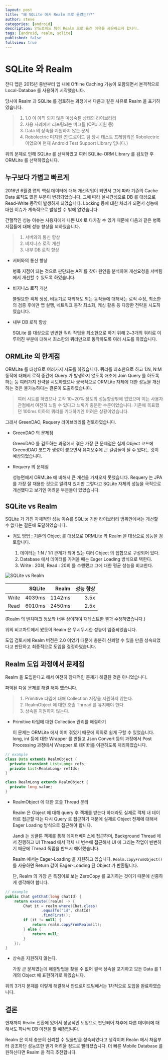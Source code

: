 ```yaml
---
layout: post
title: "왜 SQLite 에서 Realm 으로 옮겼는가?"
author: steve
categories: [android]
description: 안드로이드 팀이 Realm 으로 옮긴 이유를 공유하고자 합니다.
tags: [android, realm, sqlite]
published: false
fullview: true
---
```


# SQLite 와 Realm

잔디 앱은 2015년 중반부터 앱 내에 Offline Caching 기능이 포함되면서 본격적으로 Local-Databae 를 사용하기 시작했습니다.

당시에 Realm 과 SQLite 를 검토하는 과정에서 다음과 같은 사유로 Realm 을 포기하였습니다.

> 1. 1.0 이 아직 되지 않은 미성숙된 상태의 라이브러리
> 2. 사용 사례에서 리포팅되는 버그들 (CPU 지원 등)
> 3. Data 의 상속을 지원하지 않는 문제
> 4. Robolectric 미지원 (안드로이드 팀 당시 테스트 프레임웍은 Robolectric 이었으며 현재 Android Test Support Library 입니다.)

위의 문제로 인해 SQLite 를 선택하였고 여러 SQLite-ORM Library 를 검토한 후 ORMLite 를 선택하였습니다.

## 누구보다 가볍고 빠르게

2016년 6월경 앱의 핵심 데이터에 대해 개선작업이 되면서 그에 따라 기존의 Cache Data 로직도 많은 부분이 변경되었습니다. 그에 따라 실시간성으로 DB 를 대상으로 Read-Write 동작이 발생하게 되었습니다. Locking 등에 대한 처리가 되면서 성능에 대한 이슈가 계속적으로 발생할 수 밖에 없었습니다.

간헐적인 성능 이슈는 사용자에게 나쁜 UX 로 다가갈 수 있기 때문에 다음과 같은 병목지점들에 대해 성능 향상을 꾀하였습니다.

> 1. 서버와의 통신 향상
> 2. 비지니스 로직 개선
> 3. 내부 DB 로직 향상

* 서버와의 통신 향상

  병목 지점이 되는 것으로 판단되는 API 를 찾아 원인을 분석하여 개선요청을 서버팀에서 개선할 수 있도록 하였습니다.

* 비지니스 로직 개선

  불필요한 객체 생성, 비동기로 처리해도 되는 동작들에 대해서는 로직 수정, 최소한의 검증 후에만 앱 실행, 네트워크 동작 최소화, 캐싱 활용 등 다양한 전략을 시도하였습니다.

* 내부 DB 로직 향상

  SQLite 를 대상으로 빈번한 쿼리 작업을 최소한으로 하기 위해 2~3개의 쿼리로 이루어진 부분에 대해서 최소한의 쿼리만으로 동작하도록 여러 시도를 하였습니다.

## ORMLite 의 한계점

ORMLite 를 대상으로 여러가지 시도를 하였습니다. 쿼리를 최소한으로 하고 1:N, N:M 동작에 대해서 로직 중간에 Query 가 발생하지 않도록 애초에 Join Query 를 하도록 하는 등 여러가지 전략을 시도하였으나 궁극적으로 ORMLite 자체에 대한 성능을 개선하는 것은 불가능하다는 결론이 도출하였습니다.

> 여러 시도를 하였으나 고작 10~20% 정도의 성능향상밖에 없었으며 이는 사용자 관점에서 여전히 느릴 수 있다고 느끼기 충분한 수준이었습니다.
> 기존에 목표했던 100ms 이하의 쿼리를 기대하기엔 어려운 상황이었습니다.

그래서 GreenDAO, Requery 라이브러리를 검토하였습니다.

* GreenDAO 의 문제점

  GreenDAO 를 검토하는 과정에서 겪은 가장 큰 문제점은 실제 Object 코드에 GreendDAO 코드가 생성이 붙으면서 유지보수에 큰 걸림돌이 될 수 있다는 것이 예상되었습니다.

* Requery 의 문제점

  성능면에서 ORMLite 에 비해서 큰 개선을 가져오지 못했습니다. Requery 는 JPA 를 가장 잘 채용한 것으로 알려져 있지만 그렇다고 SQLite 자체의 성능을 극적으로 개선했다고 보기엔 어려운 부분들이 있었습니다.

## SQLite vs Realm

SQLite 가 가진 자체적인 성능 이슈를 SQLite 기반 라이브러리 범위안에서는 개선할 수 없다는 결론에 도달하였습니다.

* 검토 방법 : 기존의 Object 를 대상으로 ORMLite 와 Realm 을 대상으로 성능을 검토합니다.

  1. 데이터는 1:N / 1:1 관계가 되어 있는 여러 Object 의 집합으로 구성되어 있다.
  2. Database 에서 데이터를 가져올 때는 Eager Loading 방식으로 택한다.
  3. Write : 20회, Read : 20회 를 수행했고 그에 대한 평균 성능을 비교한다.

![SQLite vs Realm](/assets/media/post_images/sqlite_vs_realm.png "SQLite vs Realm")

|       | SQLite | Realm | 성능 향상 |
|-------|--------:|-------:|-------:|
| Write | 4039ms   | 1142ms   | 3.5x |
| Read  | 6010ms    | 2450ms     | 2.5x |

(Realm 의 벤치마크 정보와 너무 상이하여 재테스트한 결과 수정하였습니다.)

위의 비교차트에서 봤듯이 Realm 은 무시무시한 성능이 입증되었습니다.

도입 검토시에 Realm 버전은 2.0 이었기 때문에 충분히 신뢰할 수 있을 만큼 성숙되었다고 판단하고 최종적으로 도입을 결정하였습니다.

## Realm 도입 과정에서 문제점

Realm 을 도입한다고 해서 여전히 잠재적인 문제가 해결된 것은 아니었습니다.

파악된 다음 문제를 해결 해야 했습니다.

> 1. Primitive 타입에 대해 Collection 저장을 지원하지 않는다.
> 2. RealmObject 에 대한 호출 Thread 를 유지해야 한다.
> 3. 상속을 지원하지 않는다.

* Primitive 타입에 대한 Collection 관리를 해결하기

  이 문제는 ORMLite 에서 이미 겪었기 때문에 의외로 쉽게 구할 수 있었습니다. long, int 등에 대한 Wrapper 를 만들고 Json Convert 등의 과정에서 Post Processing 과정에서 Wrapper 로 데이터를 이관하도록 처리하였습니다.

```java
// example
class Data extends RealmObject {
  private transient List<Long> refs;
  private List<RealmLong> refIds;
}

class RealmLong extends RealmObject {
  private long value;
}
```

* RealmObject 에 대한 호출 Thread 분리

  Realm 은 Object 에 대해 query 후 객체를 받는다 하더라도 실제로 객체 내 데이터르 접근할 때는 다시 Query 로 접근하기 때문에 실제로 Object 전체에 대해서 Eager Loading 방식으로 접근해야 합니다.

  Jandi 는 싱글톤 객체를 통해 데이터베이스에 접근하며, Background Thread 에서 진행하고 UI Thread 에서 객체 내 변수에 접근해서 UI 에 그리는 작업이 빈번하기 때문에 Thread 독립을 반드시 해야했습니다.

  Realm 에서는 Eager-Loading 을 지원하고 있습니다. `Realm.copyFromObject()` 를 사용하면 Return 값이 Eager-Loading 된 Object 가 반환됩니다.

  단, Realm 의 가장 큰 특징이로 보는 ZeroCopy 를 포기하는 것이기 때문에 신중하게 생각해야 합니다.

```java
// example
public Chat getChat(long chatId) {
    return execute((realm) -> {
        Chat it = realm.where(Chat.class)
                .equalTo("id", chatId)
                .findFirst();
        if (it != null) {
            return realm.copyFromRealm(it);
        } else {
            return null;
        }
    });
}

```

* 상속을 지원하지 않는다.

  가장 큰 문제였는데 해결방법을 찾을 수 없어 결국 상속을 포기하고 모든 Data 를 1개의 Object 에 표현하기로 하였습니다.

위의 3가지 문제를 이렇게 해결해서 안드로이드팀에서는 1차적으로 도입을 완료하였습니다.

## 결론

현재까지 Realm 전환에 있어서 성공적인 도입으로 판단되어 차후에 다른 데이터에 대해서도 하나씩 DB 이전을 할 예정입니다.

Realm 은 이제 충분히 신뢰할 수 있을만큼 성숙되었다고 생각이며 Realm 에서 처음부터 강조하던 성능또한 믿기 어려울 정도로 빨라졌습니다. 더 빠른 Mobile Database 를 원하신다면 Realm 을 적극 추천합니다.
